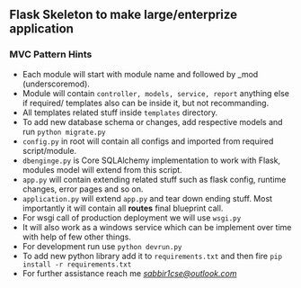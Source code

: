 ## Flask Skeleton to make large/enterprize application

### MVC Pattern Hints
 - Each module will start with module name and followed by _mod (underscoremod).
 - Module will contain `controller, models, service, report` anything else if required/ templates also can be inside it, but not recommanding.
 - All templates related stuff inside `templates` directory.
 - To add new database schema or changes, add respective models and run `python migrate.py`
 - `config.py` in root will contain all configs and imported from required script/module.
 - `dbenginge.py` is Core SQLAlchemy implementation to work with Flask, modules model will extend from this script.
 - `app.py` will contain extending related stuff such as flask config, runtime changes, error pages and so on.
 - `application.py` will extend `app.py` and tear down ending stuff. Most importantly it will contain all **routes** final blueprint call.
 - For wsgi call of production deployment we will use `wsgi.py` 
 - It will also work as a windows service which can be implement over time with help of few other things.
 - For development run use `python devrun.py`
 - To add new python library add it to `requirements.txt` and then fire `pip install -r requirements.txt`
 - For further assistance reach me *sabbir1cse@outlook.com* 